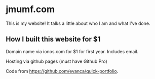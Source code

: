 # jmumf.com
This is my website! It talks a little about who I am and what I've done.

## How I built this website for $1
Domain name via ionos.com for $1 for first year. Includes email.

Hosting via github pages (must have Github Pro)

Code from https://github.com/evanca/quick-portfolio.

